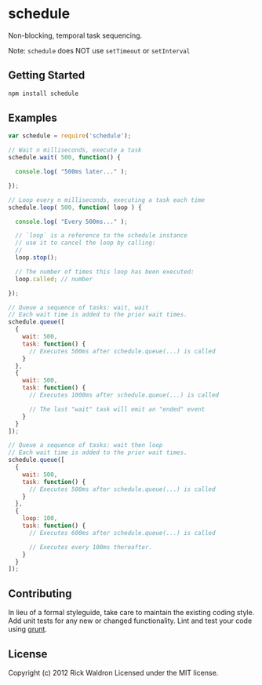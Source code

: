 # schedule

Non-blocking, temporal task sequencing.

Note: `schedule` does NOT use `setTimeout` or `setInterval`

## Getting Started

```bash
npm install schedule
```


## Examples

```javascript
var schedule = require('schedule');

// Wait n milliseconds, execute a task
schedule.wait( 500, function() {

  console.log( "500ms later..." );

});

// Loop every n milliseconds, executing a task each time
schedule.loop( 500, function( loop ) {

  console.log( "Every 500ms..." );

  // `loop` is a reference to the schedule instance
  // use it to cancel the loop by calling:
  //
  loop.stop();

  // The number of times this loop has been executed:
  loop.called; // number

});

// Queue a sequence of tasks: wait, wait
// Each wait time is added to the prior wait times.
schedule.queue([
  {
    wait: 500,
    task: function() {
      // Executes 500ms after schedule.queue(...) is called
    }
  },
  {
    wait: 500,
    task: function() {
      // Executes 1000ms after schedule.queue(...) is called

      // The last "wait" task will emit an "ended" event
    }
  }
]);

// Queue a sequence of tasks: wait then loop
// Each wait time is added to the prior wait times.
schedule.queue([
  {
    wait: 500,
    task: function() {
      // Executes 500ms after schedule.queue(...) is called
    }
  },
  {
    loop: 100,
    task: function() {
      // Executes 600ms after schedule.queue(...) is called

      // Executes every 100ms thereafter.
    }
  }
]);
```


## Contributing
In lieu of a formal styleguide, take care to maintain the existing coding style. Add unit tests for any new or changed functionality. Lint and test your code using [grunt](https://github.com/gruntjs/grunt).

## License
Copyright (c) 2012 Rick Waldron
Licensed under the MIT license.
